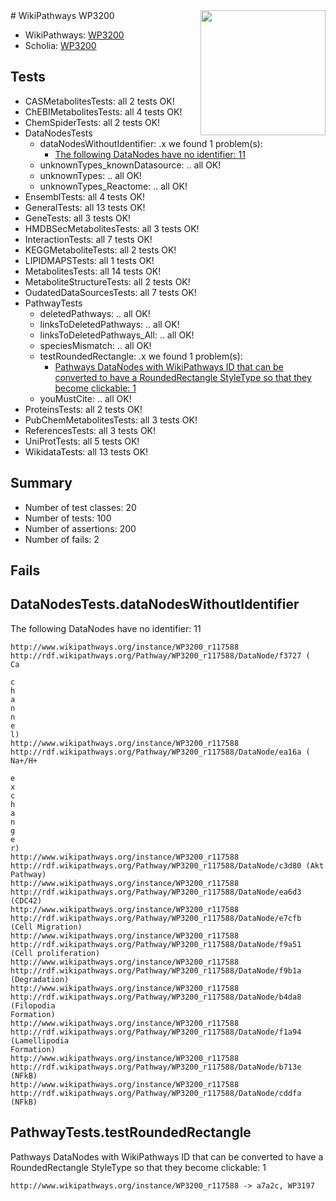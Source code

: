 <img style="float: right; width: 200px" src="https://upload.wikimedia.org/wikipedia/commons/thumb/8/83/Wplogo_with_text_500.png/640px-Wplogo_with_text_500.png" />
# WikiPathways WP3200

* WikiPathways: [WP3200](https://new.wikipathways.org/pathways/WP3200)
* Scholia: [WP3200](https://scholia.toolforge.org/wikipathways/WP3200)
## Tests
* CASMetabolitesTests: all 2 tests OK!
* ChEBIMetabolitesTests: all 4 tests OK!
* ChemSpiderTests: all 2 tests OK!
* DataNodesTests
    * dataNodesWithoutIdentifier: .x we found 1 problem(s):
        * [The following DataNodes have no identifier: 11](#8792c491)
    * unknownTypes_knownDatasource: .. all OK!
    * unknownTypes: .. all OK!
    * unknownTypes_Reactome: .. all OK!
* EnsemblTests: all 4 tests OK!
* GeneralTests: all 13 tests OK!
* GeneTests: all 3 tests OK!
* HMDBSecMetabolitesTests: all 3 tests OK!
* InteractionTests: all 7 tests OK!
* KEGGMetaboliteTests: all 2 tests OK!
* LIPIDMAPSTests: all 1 tests OK!
* MetabolitesTests: all 14 tests OK!
* MetaboliteStructureTests: all 2 tests OK!
* OudatedDataSourcesTests: all 7 tests OK!
* PathwayTests
    * deletedPathways: .. all OK!
    * linksToDeletedPathways: .. all OK!
    * linksToDeletedPathways_All: .. all OK!
    * speciesMismatch: .. all OK!
    * testRoundedRectangle: .x we found 1 problem(s):
        * [Pathways DataNodes with WikiPathways ID that can be converted to have a RoundedRectangle StyleType so that they become clickable: 1](#9fbad3cb)
    * youMustCite: .. all OK!
* ProteinsTests: all 2 tests OK!
* PubChemMetabolitesTests: all 3 tests OK!
* ReferencesTests: all 3 tests OK!
* UniProtTests: all 5 tests OK!
* WikidataTests: all 13 tests OK!


## Summary

* Number of test classes: 20
* Number of tests: 100
* Number of assertions: 200
* Number of fails: 2

## Fails

<a name="8792c491" />

## DataNodesTests.dataNodesWithoutIdentifier

The following DataNodes have no identifier: 11
```
http://www.wikipathways.org/instance/WP3200_r117588 http://rdf.wikipathways.org/Pathway/WP3200_r117588/DataNode/f3727 (
Ca

c
h
a
n
n
e
l)
http://www.wikipathways.org/instance/WP3200_r117588 http://rdf.wikipathways.org/Pathway/WP3200_r117588/DataNode/ea16a (
Na+/H+

e
x
c
h
a
n
g
e
r)
http://www.wikipathways.org/instance/WP3200_r117588 http://rdf.wikipathways.org/Pathway/WP3200_r117588/DataNode/c3d80 (Akt
Pathway)
http://www.wikipathways.org/instance/WP3200_r117588 http://rdf.wikipathways.org/Pathway/WP3200_r117588/DataNode/ea6d3 (CDC42)
http://www.wikipathways.org/instance/WP3200_r117588 http://rdf.wikipathways.org/Pathway/WP3200_r117588/DataNode/e7cfb (Cell Migration)
http://www.wikipathways.org/instance/WP3200_r117588 http://rdf.wikipathways.org/Pathway/WP3200_r117588/DataNode/f9a51 (Cell proliferation)
http://www.wikipathways.org/instance/WP3200_r117588 http://rdf.wikipathways.org/Pathway/WP3200_r117588/DataNode/f9b1a (Degradation)
http://www.wikipathways.org/instance/WP3200_r117588 http://rdf.wikipathways.org/Pathway/WP3200_r117588/DataNode/b4da8 (Filopodia
Formation)
http://www.wikipathways.org/instance/WP3200_r117588 http://rdf.wikipathways.org/Pathway/WP3200_r117588/DataNode/f1a94 (Lamellipodia
Formation)
http://www.wikipathways.org/instance/WP3200_r117588 http://rdf.wikipathways.org/Pathway/WP3200_r117588/DataNode/b713e (NFkB)
http://www.wikipathways.org/instance/WP3200_r117588 http://rdf.wikipathways.org/Pathway/WP3200_r117588/DataNode/cddfa (NFkB)
```

<a name="9fbad3cb" />

## PathwayTests.testRoundedRectangle

Pathways DataNodes with WikiPathways ID that can be converted to have a RoundedRectangle StyleType so that they become clickable: 1
```
http://www.wikipathways.org/instance/WP3200_r117588 -> a7a2c, WP3197
 ```

